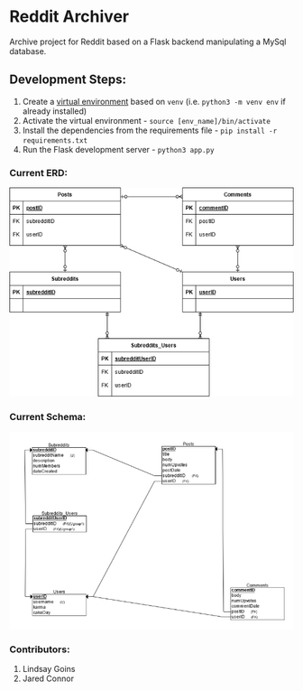 # Reddit Archiver
Archive project for Reddit based on a Flask backend manipulating a MySql database.

## Development Steps: 
1) Create a [virtual environment](https://realpython.com/python-virtual-environments-a-primer/#what-is-a-virtual-environment) based on  `venv` (i.e. `python3 -m venv env` if already installed)
2) Activate the virtual environment - `source [env_name]/bin/activate`
3) Install the dependencies from the requirements file - `pip install -r requirements.txt`
4) Run the Flask development server - `python3 app.py` 

### Current ERD:
![](https://github.com/jaredtconnor/Reddit-Archiver/blob/d7586915b3c699abdcae7f1ff4a185dc5ad8bf49/ERD.png)

### Current Schema: 
![](https://github.com/jaredtconnor/Reddit-Archiver/blob/73c04aa7e8f38e2b113479d75cbcd68c6615e49b/Schema.png)

### Contributors: 
1) Lindsay Goins
2) Jared Connor
